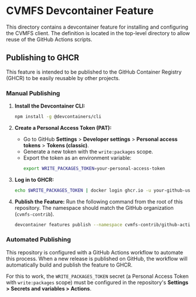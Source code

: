 # CVMFS Devcontainer Feature

This directory contains a devcontainer feature for installing and configuring the CVMFS client. The definition is located in the top-level directory to allow reuse of the GitHub Actions scripts.

## Publishing to GHCR

This feature is intended to be published to the GitHub Container Registry (GHCR) to be easily reusable by other projects.

### Manual Publishing

1.  **Install the Devcontainer CLI:**
    ```bash
    npm install -g @devcontainers/cli
    ```

2.  **Create a Personal Access Token (PAT):**
    *   Go to GitHub **Settings** > **Developer settings** > **Personal access tokens** > **Tokens (classic)**.
    *   Generate a new token with the `write:packages` scope.
    *   Export the token as an environment variable:
        ```bash
        export WRITE_PACKAGES_TOKEN=your-personal-access-token
        ```

3.  **Log in to GHCR:**
    ```bash
    echo $WRITE_PACKAGES_TOKEN | docker login ghcr.io -u your-github-username --password-stdin
    ```

4.  **Publish the Feature:**
    Run the following command from the root of this repository. The namespace should match the GitHub organization (`cvmfs-contrib`).
    ```bash
    devcontainer features publish --namespace cvmfs-contrib/github-action-cvmfs .
    ```

### Automated Publishing

This repository is configured with a GitHub Actions workflow to automate this process. When a new release is published on GitHub, the workflow will automatically build and publish the feature to GHCR.

For this to work, the `WRITE_PACKAGES_TOKEN` secret (a Personal Access Token with `write:packages` scope) must be configured in the repository's **Settings > Secrets and variables > Actions**.
